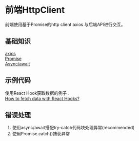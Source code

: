 # 前端HttpClient
前端使用基于Promise的http client axios 与后端API进行交互。
## 基础知识
[axios](https://github.com/axios/axios)  
[Promise](https://developer.mozilla.org/zh-CN/docs/Web/JavaScript/Guide/Using_promises)  
[Async/await](https://developer.mozilla.org/zh-CN/docs/Web/JavaScript/Reference/Statements/async_function)  
## 示例代码
使用React Hook获取数据的例子：  
[How to fetch data with React Hooks?](https://www.robinwieruch.de/react-hooks-fetch-data)
## 错误处理
1. 使用async/await搭配try-catch代码块处理异常(recommended)
2. 使用Promise.catch()捕获异常